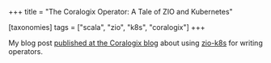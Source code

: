+++
title = "The Coralogix Operator: A Tale of ZIO and Kubernetes"

[taxonomies]
tags = ["scala", "zio", "k8s", "coralogix"]
+++

My blog post [published at the Coralogix blog](https://coralogix.com/blog/the-coralogix-operator-a-tale-of-zio-and-kubernetes/) about using [zio-k8s](https://coralogix.github.io/zio-k8s/) for writing operators.

